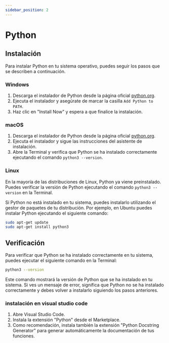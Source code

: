 ```yaml
---
sidebar_position: 2
---
```


# Python

## Instalación

Para instalar Python en tu sistema operativo, puedes seguir los pasos que se describen a continuación.

### Windows

1. Descarga el instalador de Python desde la página oficial [python.org](https://www.python.org/downloads/).
2. Ejecuta el instalador y asegúrate de marcar la casilla `Add Python to PATH`.
3. Haz clic en "Install Now" y espera a que finalice la instalación.

### macOS

1. Descarga el instalador de Python desde la página oficial [python.org](https://www.python.org/downloads/).
2. Ejecuta el instalador y sigue las instrucciones del asistente de instalación.
3. Abre la Terminal y verifica que Python se ha instalado correctamente ejecutando el comando `python3 --version`.

### Linux

En la mayoría de las distribuciones de Linux, Python ya viene preinstalado. Puedes verificar la versión de Python ejecutando el comando `python3 --version` en la Terminal.

Si Python no está instalado en tu sistema, puedes instalarlo utilizando el gestor de paquetes de tu distribución. Por ejemplo, en Ubuntu puedes instalar Python ejecutando el siguiente comando:

```bash
sudo apt-get update
sudo apt-get install python3
```

## Verificación

Para verificar que Python se ha instalado correctamente en tu sistema, puedes ejecutar el siguiente comando en la Terminal:

```bash
python3 --version
```

Este comando mostrará la versión de Python que se ha instalado en tu sistema. Si ves un mensaje de error, significa que Python no se ha instalado correctamente y debes volver a instalarlo siguiendo los pasos anteriores.

### instalación en visual studio code

1. Abre Visual Studio Code.
2. Instala la extensión "Python" desde el Marketplace.
3. Como recomendación, instala también la extensión "Python Docstring Generator" para generar automáticamente la documentación de tus funciones.
